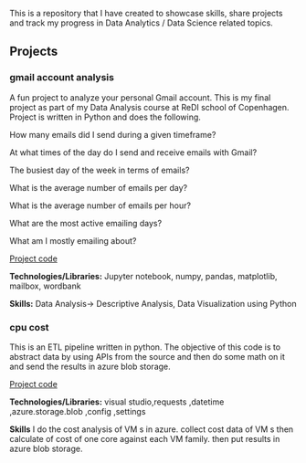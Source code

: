 This is a repository that I have created to showcase skills, share projects and track my progress in Data Analytics / Data Science related topics.

## Projects
### gmail account analysis

A fun project to analyze your personal Gmail account. This is my final project as part of my Data Analysis course at ReDI school of Copenhagen. Project is written in Python and does the following.

How many emails did I send during a given timeframe?​

At what times of the day do I send and receive emails with Gmail?​

The busiest day of the week in terms of emails?​

What is the average number of emails per day?​

What is the average number of emails per hour?​

What are the most active emailing days?​

What am I mostly emailing about?​

[Project code](../../tree/main/projects/gmail-analysis)

**Technologies/Libraries:** Jupyter notebook, numpy, pandas, matplotlib, mailbox, wordbank 

**Skills:** Data Analysis-> Descriptive Analysis, Data Visualization using Python

### cpu cost
This is an ETL pipeline written in python. The objective of this code is to abstract data by using APIs from the source and then do some math on it and send the results in azure blob storage.

[Project code](../../tree/main/projects/finops)

**Technologies/Libraries:** visual studio,requests ,datetime ,azure.storage.blob ,config ,settings

**Skills**  I do the cost analysis of VM s in azure. collect cost data of VM s then calculate of cost of one core against each VM family. then put results in azure blob storage.  
